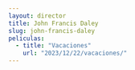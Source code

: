 ```yaml
---
layout: director
title: John Francis Daley
slug: john-francis-daley
peliculas:
  - title: "Vacaciones"
    url: "2023/12/22/vacaciones/"
---
```

